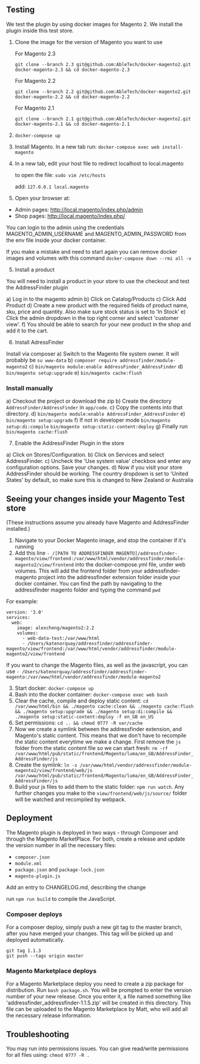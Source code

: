 ## Testing

We test the plugin by using docker images for Magento 2. We install the plugin inside this test store.

1. Clone the image for the version of Magento you want to use

    For Magento 2.3

   `git clone --branch 2.3 git@github.com:AbleTech/docker-magento2.git docker-magento-2.3 && cd docker-magento-2.3`

    For Magento 2.2

   `git clone --branch 2.2 git@github.com:AbleTech/docker-magento2.git docker-magento-2.2 && cd docker-magento-2.2`

    For Magento 2.1

   `git clone --branch 2.1 git@github.com:AbleTech/docker-magento2.git docker-magento-2.1 && cd docker-magento-2.1`

2. `docker-compose up`

2. Install Magento. In a new tab run:
 `docker-compose exec web install-magento`

3. In a new tab, edit your host file to redirect localhost to local.magento

   to open the file: `sudo vim /etc/hosts`

   add: `127.0.0.1 local.magento`

4. Open your browser at:

  * Admin pages: http://local.magento/index.php/admin
  * Shop pages: http://local.magento/index.php/

  You can login to the admin using the credentials MAGENTO_ADMIN_USERNAME and MAGENTO_ADMIN_PASSWORD from the env file inside your docker container.

If you make a mistake and need to start again you can remove docker images and volumes with this command `docker-compose down --rmi all -v`

5. Install a product

You will need to install a product in your store to use the checkout and test the AddressFinder plugin

a) Log in to the magento admin
b) Click on Catalog/Products
c) Click Add Product
d) Create a new product with the required fields of product name, sku, price and quantity. Also make sure stock status is set to 'In Stock'
e) Click the admin dropdown in the top right corner and select 'customer view'.
f) You should be able to search for your new product in the shop and add it to the cart.

6. Install AdressFinder

Install via composer
a) Switch to the Magento file system owner. It will probably be `su www-data`
b) `composer require addressfinder/module-magento2`
c) `bin/magento module:enable AddressFinder_AddressFinder`
d) `bin/magento setup:upgrade`
e) `bin/magento cache:flush`

### Install manually

a) Checkout the project or download the zip
b) Create the directory ```AddressFinder/AddressFinder``` in ```app/code```.
c) Copy the contents into that directory.
d) `bin/magento module:enable AddressFinder_AddressFinder`
e) `bin/magento setup:upgrade`
f) If not in developer mode
   `bin/magento setup:di:compile`
   `bin/magento setup:static-content:deploy`
g) Finally run
   `bin/magento cache:flush`

7. Enable the AddressFinder Plugin in the store

a) Click on Stores/Configuration.
b) Click on Services and select AddressFinder.
c) Uncheck the 'Use system value' checkbox and enter any configuration options. Save your changes.
d) Now if you visit your store AddressFinder should be working. The country dropdown is set to 'United States' by default, so make sure this is changed to New Zealand or Australia

## Seeing your changes inside your Magento Test store

(These instructions assume you already have Magento and AddressFinder installed.)

1. Navigate to your Docker Magento image, and stop the container if it's running
2. Add this line `- /[PATH TO ADDRESSFINDER MAGENTO]/addressfinder-magento/view/frontend:/var/www/html/vendor/addressfinder/module-magento2/view/frontend` into the docker-compose.yml file, under web volumes. This will add the frontend folder from your addressfinder-magento project into the addressfinder extension folder inside your docker container. You can find the path by navigating to the addressfinder magento folder and typing the command `pwd`

For example:

```
version: '3.0'
services:
  web:
    image: alexcheng/magento2:2.2
    volumes:
      - web-data-test:/var/www/html
      - /Users/katenorquay/addressfinder/addressfinder-magento/view/frontend:/var/www/html/vendor/addressfinder/module-magento2/view/frontend
```

If you want to change the Magento files, as well as the javascript, you can use `- /Users/katenorquay/addressfinder/addressfinder-magento:/var/www/html/vendor/addressfinder/module-magento2`

3. Start docker: `docker-compose up`
4. Bash into the docker container: `docker-compose exec web bash`
5. Clear the cache, compile and deploy static content: `cd /var/www/html/bin && ./magento cache:clean && ./magento cache:flush && ./magento setup:upgrade && ./magento setup:di:compile && ./magento setup:static-content:deploy -f en_GB en_US`
6. Set permissions: `cd .. && chmod 0777 -R var/cache`
7. Now we create a symlink between the addressfinder extension, and Magento's static content. This means that we don't have to recompile the
static content everytime we make a change. First remove the `js` folder from the static content file so we can start fresh:
`rm -rf /var/www/html/pub/static/frontend/Magento/luma/en_GB/AddressFinder_AddressFinder/js`
8. Create the symlink: `ln -s /var/www/html/vendor/addressfinder/module-magento2/view/frontend/web/js /var/www/html/pub/static/frontend/Magento/luma/en_GB/AddressFinder_AddressFinder/js`
9. Build your js files to add them to the static folder: `npm run watch`. Any further changes you make to the `view/frontend/web/js/source/` folder will be watched and recompiled by webpack.

## Deployment

The Magento plugin is deployed in two ways - through Composer and through the Magento MarketPlace. For both, create a release and update the version number in all the necessary files:
- `composer.json`
- `module.xml`
- `package.json` and `package-lock.json`
- `magento-plugin.js`

Add an entry to CHANGELOG.md, describing the change

run `npm run build` to compile the JavaScript.

### Composer deploys

For a composer deploy, simply push a new git tag to the master branch, after you have merged your changes. This tag will be picked up and deployed automatically.

```
git tag 1.1.3
git push --tags origin master
```

### Magento Marketplace deploys

For a Magento Marketplace deploy you need to create a zip package for distribution. Run `bash package.sh`. You will be prompted to enter the version
number of your new release. Once you enter it, a file named something like 'addressfinder_addressfinder-1.1.5.zip' will be created in this directory.
This file can be uploaded to the Magento Marketplace by Matt, who will add all the necessary release information.


## Troubleshooting

You may run into permissions issues. You can give read/write permissions for all files using: `chmod 0777 -R .`
